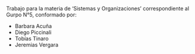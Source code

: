 Trabajo para la materia de ‘Sistemas y Organizaciones’ correspondiente al Gurpo N°5, conformado por:

* Barbara Acuña
* Diego Piccinali
* Tobías Tinaro
* Jeremias Vergara
